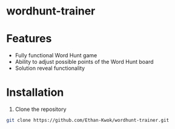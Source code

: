 # wordhunt-trainer

# Features
- Fully functional Word Hunt game
- Ability to adjust possible points of the Word Hunt board
- Solution reveal functionality

# Installation
1. Clone the repository
```sh
git clone https://github.com/Ethan-Kwok/wordhunt-trainer.git
```
